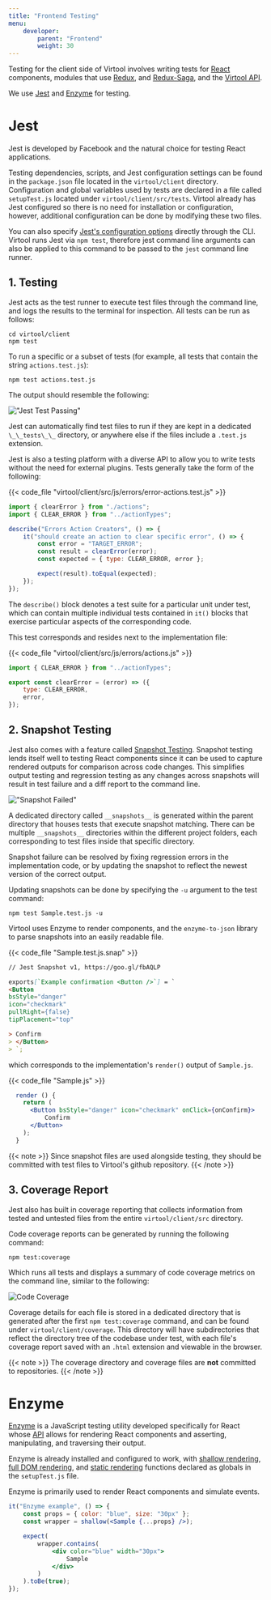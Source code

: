```yaml
---
title: "Frontend Testing"
menu:
    developer:
        parent: "Frontend"
        weight: 30
---
```


Testing for the client side of Virtool involves writing tests for [React](https://reactjs.org/) components, modules that
use [Redux](https://redux.js.org/), and [Redux-Saga](https://redux-saga.js.org/), and the [Virtool API](/docs/developer/api).

We use [Jest](https://jestjs.io/) and [Enzyme](https://airbnb.io/enzyme/) for testing.

# Jest

Jest is developed by Facebook and the natural choice for testing React applications.

Testing dependencies, scripts, and Jest configuration settings can be found in the `package.json` file located in the `virtool/client` directory.
Configuration and global variables used by tests are declared in a file called `setupTest.js` located under `virtool/client/src/tests`.
Virtool already has Jest configured so there is no need for installation or configuration, however, additional configuration can be done by modifying these two files.

You can also specify [Jest's configuration options](https://facebook.github.io/jest/docs/en/cli.html) directly through the CLI. Virtool runs Jest via `npm test`, therefore jest command line arguments can also be applied to this command to be passed to the `jest` command line runner.

## 1. Testing

Jest acts as the test runner to execute test files through the command line, and logs the results to the terminal for inspection.
All tests can be run as follows:

```shell
cd virtool/client
npm test
```

To run a specific or a subset of tests (for example, all tests that contain the string `actions.test.js`):

```shell
npm test actions.test.js
```

The output should resemble the following:

!["Jest Test Passing"](jest_test_pass.png)

Jest can automatically find test files to run if they are kept in a dedicated `\_\_tests\_\_` directory, or anywhere else if the files include a `.test.js` extension.

Jest is also a testing platform with a diverse API to allow you to write tests without the need for external plugins. Tests generally take the form of the following:

{{< code_file "virtool/client/src/js/errors/error-actions.test.js" >}}

```javascript
import { clearError } from "./actions";
import { CLEAR_ERROR } from "../actionTypes";

describe("Errors Action Creators", () => {
    it("should create an action to clear specific error", () => {
        const error = "TARGET_ERROR";
        const result = clearError(error);
        const expected = { type: CLEAR_ERROR, error };

        expect(result).toEqual(expected);
    });
});
```

The `describe()` block denotes a test suite for a particular unit under test, which can contain multiple individual tests contained in `it()` blocks that exercise particular aspects of the corresponding code.

This test corresponds and resides next to the implementation file:

{{< code_file "virtool/client/src/js/errors/actions.js" >}}

```javascript
import { CLEAR_ERROR } from "../actionTypes";

export const clearError = (error) => ({
    type: CLEAR_ERROR,
    error,
});
```

## 2. Snapshot Testing

Jest also comes with a feature called [Snapshot Testing](https://facebook.github.io/jest/docs/en/snapshot-testing.html). Snapshot testing lends itself well to testing React components since it can be used to capture rendered outputs for comparison across code changes. This simplifies output testing and regression testing as any changes across snapshots will result in test failure and a diff report to the command line.

!["Snapshot Failed"](snapshot_failure.png)

A dedicated directory called `__snapshots__` is generated within the parent directory that houses tests that execute snapshot matching. There can be multiple `__snapshots__` directories within the different project folders, each corresponding to test files inside that specific directory.

Snapshot failure can be resolved by fixing regression errors in the implementation code, or by updating the snapshot to reflect the newest version of the correct output.

Updating snapshots can be done by specifying the `-u` argument to the test command:

```shell
npm test Sample.test.js -u
```

Virtool uses Enzyme to render components, and the `enzyme-to-json` library to parse snapshots into an easily readable file.

{{< code_file "Sample.test.js.snap" >}}

```markdown
// Jest Snapshot v1, https://goo.gl/fbAQLP

exports[`Example confirmation <Button />`] = `
<Button
bsStyle="danger"
icon="checkmark"
pullRight={false}
tipPlacement="top"

> Confirm
> </Button>
> `;
```

which corresponds to the implementation's `render()` output of `Sample.js`.

{{< code_file "Sample.js" >}}

```jsx
  render () {
    return (
      <Button bsStyle="danger" icon="checkmark" onClick={onConfirm}>
          Confirm
      </Button>
    );
  }
```

{{< note >}}
Since snapshot files are used alongside testing, they should be committed with test files to Virtool's github repository.
{{< /note >}}

## 3. Coverage Report

Jest also has built in coverage reporting that collects information from tested and untested files from the entire `virtool/client/src` directory.

Code coverage reports can be generated by running the following command:

```shell
npm test:coverage
```

Which runs all tests and displays a summary of code coverage metrics on the command line, similar to the following:

![Code Coverage](code_coverage.png)

Coverage details for each file is stored in a dedicated directory that is generated after the first `npm test:coverage` command, and can be found under `virtool/client/coverage`. This directory will have subdirectories that reflect the directory tree of the codebase under test, with each file's coverage report saved with an `.html` extension and viewable in the browser.

{{< note >}}
The coverage directory and coverage files are **not** committed to repositories.
{{< /note >}}

# Enzyme

[Enzyme](http://airbnb.io/enzyme/) is a JavaScript testing utility developed specifically for React whose [API](http://airbnb.io/enzyme/docs/api/) allows for rendering React components and asserting, manipulating, and traversing their output.

Enzyme is already installed and configured to work, with [shallow rendering](http://airbnb.io/enzyme/docs/api/shallow.html), [full DOM rendering](http://airbnb.io/enzyme/docs/api/mount.html), and [static rendering](http://airbnb.io/enzyme/docs/api/render.html) functions declared as globals in the `setupTest.js` file.

Enzyme is primarily used to render React components and simulate events.

```jsx
it("Enzyme example", () => {
    const props = { color: "blue", size: "30px" };
    const wrapper = shallow(<Sample {...props} />);

    expect(
        wrapper.contains(
            <div color="blue" width="30px">
                Sample
            </div>
        )
    ).toBe(true);
});
```
